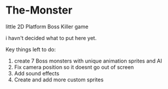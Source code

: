 # The-Monster
little 2D Platform Boss Killer game

i havn't decided what to put here yet.

Key things left to do: 
1. create 7 Boss monsters with unique animation sprites and AI
2. Fix camera position so it doesnt go out of screen
3. Add sound effects
4. Create and add more custom sprites
